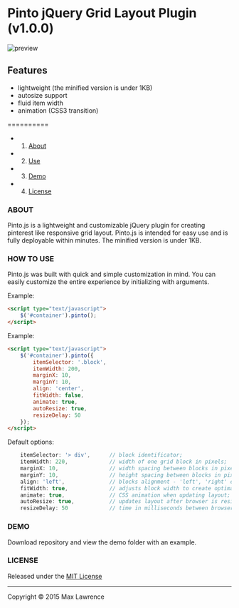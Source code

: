 # Pinto jQuery Grid Layout Plugin (v1.0.0)

![preview](https://raw.github.com/maxlawrence/pinto/master/screenshot.png)

## Features
* lightweight (the minified version is under 1KB)
* autosize support
* fluid item width
* animation (CSS3 transition)

==========

* 1. [About](#about)
* 2. [Use](#how-to-use)
* 3. [Demo](#demo)
* 4. [License](#license)

### ABOUT

Pinto.js is a lightweight and customizable jQuery plugin for creating pinterest like responsive grid layout.
Pinto.js is intended for easy use and is fully deployable within minutes. The minified version is under 1KB.

### HOW TO USE

Pinto.js was built with quick and simple customization in mind. You can easily customize the entire experience by initializing with arguments. 

Example:
```html
<script type="text/javascript">
    $('#container').pinto();
</script>
```

Example:
```html
<script type="text/javascript">
    $('#container').pinto({
        itemSelector: '.block',
        itemWidth: 200,			
        marginX: 10,				
        marginY: 10, 				
        align: 'center',			    
        fitWidth: false,			    
        animate: true,				 
        autoResize: true,			
        resizeDelay: 50
    });
</script>
```

Default options:

```JavaScript
    itemSelector: '> div',		// block identificator;
    itemWidth: 220,				// width of one grid block in pixels;
	marginX: 10,				// width spacing between blocks in pixels;
    marginY: 10, 				// height spacing between blocks in pixels;
	align: 'left',			    // blocks alignment - 'left', 'right' or 'center';
	fitWidth: true,			    // adjusts block width to create optimal layout based on container size;
	animate: true,				// CSS animation when updating layout; 
	autoResize: true,			// updates layout after browser is resized;
	resizeDelay: 50				// time in milliseconds between browser resize and layout update;
```

### DEMO

Download repository and view the demo folder with an example.


### LICENSE

Released under the [MIT License](http://www.opensource.org/licenses/mit-license.php)

* * *

Copyright :copyright: 2015 Max Lawrence